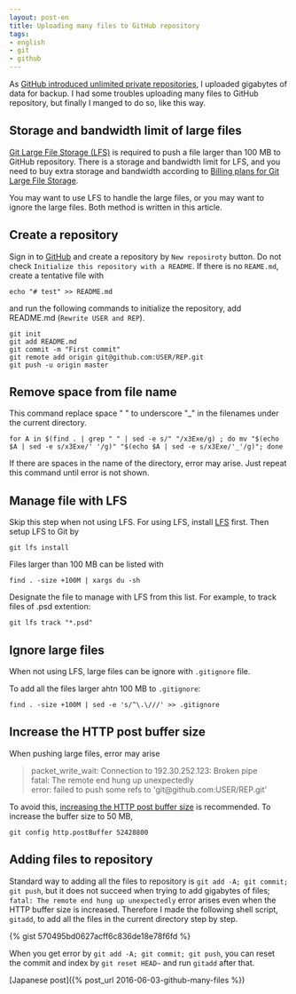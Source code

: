 ```yaml
---
layout: post-en
title: Uploading many files to GitHub repository
tags:
- english
- git
- github
---
```

As [GitHub introduced unlimited private repositories](https://github.com/blog/2164-introducing-unlimited-private-repositorie), I uploaded gigabytes of data for backup. I had some troubles uploading many files to GitHub repository, but finally I manged to do so, like this way.

## Storage and bandwidth limit of large files

[Git Large File Storage (LFS)](https://git-lfs.github.com/) is required to push a file larger than 100 MB to GitHub repository. There is a storage and bandwidth limit for LFS, and you need to buy extra storage and bandwidth according to [Billing plans for Git Large File Storage](https://help.github.com/articles/billing-plans-for-git-large-file-storage/).

You may want to use LFS to handle the large files, or you may want to ignore the large files. Both method is written in this article.

## Create a repository

Sign in to [GitHub](https://github.com/) and create a repository by ```New reposiroty``` button. Do  not check ```Initialize this repository with a README```. If there is no ```REAME.md```, create a tentative file with

~~~
echo "# test" >> README.md
~~~

and run the following commands to initialize the repository, add README.md (```Rewrite USER and REP```).

~~~
git init
git add README.md
git commit -m "First commit"
git remote add origin git@github.com:USER/REP.git
git push -u origin master
~~~

## Remove space from file name

This command replace space &quot; &quot; to underscore &quot;_&quot; in the filenames under the current directory.

~~~
for A in $(find . | grep " " | sed -e s/" "/x3Exe/g) ; do mv "$(echo $A | sed -e s/x3Exe/' '/g)" "$(echo $A | sed -e s/x3Exe/'_'/g)"; done
~~~

If there are spaces in the name of the directory, error may arise. Just repeat this command until error is not shown.

## Manage file with LFS

Skip this step when not using LFS. For using LFS, install [LFS](https://git-lfs.github.com/) first. Then setup LFS to Git by

~~~
git lfs install
~~~

Files larger than 100 MB can be listed with

~~~
find . -size +100M | xargs du -sh
~~~

Designate the file to manage with LFS from this list. For example, to track files of .psd extention:

~~~
git lfs track "*.psd"
~~~

## Ignore large files

When not using LFS, large files can be ignore with ```.gitignore``` file.

To add all the files larger ahtn 100 MB to ```.gitignore```:

~~~
find . -size +100M | sed -e 's/^\.\///' >> .gitignore
~~~

## Increase the HTTP post buffer size

When pushing large files, error may arise

<blockquote>
packet_write_wait: Connection to 192.30.252.123: Broken pipe<br>
fatal: The remote end hung up unexpectedly<br>
error: failed to push some refs to 'git@github.com:USER/REP.git'
</blockquote>

To avoid this, [increasing the HTTP post buffer size](http://stackoverflow.com/questions/19120120/broken-pipe-when-pushing-to-git-repository) is recommended. To increase the buffer size to 50 MB,

~~~
git config http.postBuffer 52428800
~~~

## Adding files to repository

Standard way to adding all the files to repository is ```git add -A; git commit; git push```, but it does not succeed when trying to add gigabytes of files; ```fatal: The remote end hung up unexpectedly``` error arises even when the HTTP buffer size is increased. Therefore I made the following shell script, ```gitadd```, to add all the files in the current directory step by step.

{% gist 570495bd0627acff6c836de18e78f6fd %}

When you get error by ```git add -A; git commit; git push```, you can reset the commit and index by ```git reset HEAD~``` and run ```gitadd``` after that.

[Japanese post]({% post_url 2016-06-03-github-many-files %})
